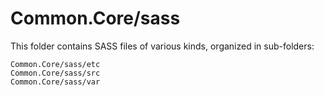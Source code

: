 # Common.Core/sass

This folder contains SASS files of various kinds, organized in sub-folders:

    Common.Core/sass/etc
    Common.Core/sass/src
    Common.Core/sass/var

